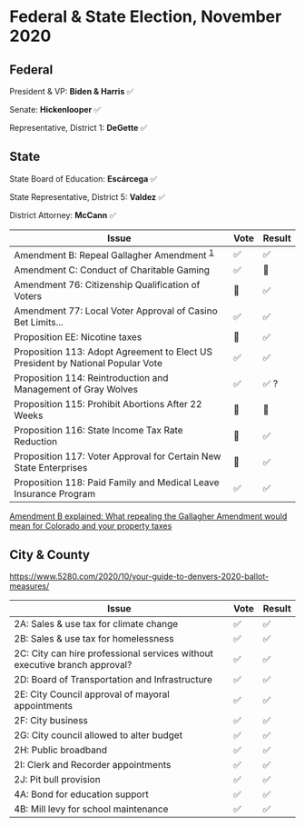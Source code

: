 # Federal & State Election, November 2020

## Federal

President & VP: **Biden & Harris** :white_check_mark:

Senate: **Hickenlooper** :white_check_mark:

Representative, District 1: **DeGette** :white_check_mark:

## State

State Board of Education: **Escárcega**  :white_check_mark:

State Representative, District 5: **Valdez**  :white_check_mark:

District Attorney: **McCann** :white_check_mark:

| Issue | Vote | Result |
|-------|------|--------|
| Amendment B: Repeal Gallagher Amendment <sup><a href="#footnote1">1</a></sup> | :white_check_mark: | :white_check_mark: |
| Amendment C: Conduct of Charitable Gaming | :white_check_mark: | :no_entry_sign: |
| Amendment 76: Citizenship Qualification of Voters | :no_entry_sign: | :white_check_mark: |
| Amendment 77: Local Voter Approval of Casino Bet Limits... | :white_check_mark: | :white_check_mark: |
| Proposition EE: Nicotine taxes| :no_entry_sign: | :white_check_mark: |
| Proposition 113: Adopt Agreement to Elect US President by National Popular Vote | :white_check_mark: | :white_check_mark: |
| Proposition 114: Reintroduction and Management of Gray Wolves | :white_check_mark: | :white_check_mark: ?|
| Proposition 115: Prohibit Abortions After 22 Weeks | :no_entry_sign: | :no_entry_sign: |
| Proposition 116: State Income Tax Rate Reduction | :no_entry_sign: | :white_check_mark: |
| Proposition 117: Voter Approval for Certain New State Enterprises | :no_entry_sign: | :white_check_mark: |
| Proposition 118: Paid Family and Medical Leave Insurance Program | :white_check_mark: | :white_check_mark: |

<div id="footnote1"><a href="https://coloradosun.com/2020/09/29/amendment-b-explained-gallagher-property-taxes/">Amendment B explained: What repealing the Gallagher Amendment would mean for Colorado and your property taxes</a></div>

## City & County

https://www.5280.com/2020/10/your-guide-to-denvers-2020-ballot-measures/

| Issue | Vote | Result |
|-------|------|--------|
| 2A: Sales & use tax for climate change | :white_check_mark: | :white_check_mark: |
| 2B: Sales & use tax for homelessness | :white_check_mark: | :white_check_mark: |
| 2C: City can hire professional services without executive branch approval? | :white_check_mark: | :white_check_mark: |
| 2D: Board of Transportation and Infrastructure | :white_check_mark: | :white_check_mark: |
| 2E: City Council approval of mayoral appointments | :white_check_mark: | :white_check_mark: |
| 2F: City business | :white_check_mark: | :white_check_mark: |
| 2G: City council allowed to alter budget | :white_check_mark: | :white_check_mark: |
| 2H: Public broadband | :white_check_mark: | :white_check_mark: |
| 2I: Clerk and Recorder appointments | :white_check_mark: | :white_check_mark: |
| 2J: Pit bull provision | :white_check_mark: | :white_check_mark: |
| 4A: Bond for education support | :white_check_mark: | :white_check_mark: |
| 4B: Mill levy for school maintenance | :white_check_mark: | :white_check_mark: |
